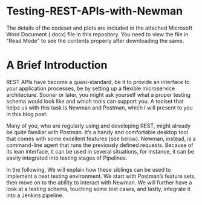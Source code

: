 # Testing-REST-APIs-with-Newman

The details of the codeset and plots are included in the attached Microsoft Word Document (.docx) file in this repository. 
You need to view the file in "Read Mode" to see the contents properly after downloading the same.

A Brief Introduction
=====================
REST APIs have become a quasi-standard, be it to provide an interface to your application processes, be by setting up a flexible microservice architecture. Sooner or later, you might ask yourself what a proper testing schema would look like and which tools can support you. A toolset that helps us with this task is Newman and Postman, which I will present to you in this blog post.

Many of you, who are regularly using and developing REST, might already be quite familiar with Postman. It’s a handy and comfortable desktop tool that comes with some excellent features (see below). Newman, instead, is a command-line agent that runs the previously defined requests. Because of its lean interface, it can be used in several situations, for instance, it can be easily integrated into testing stages of Pipelines.

In the following, We will explain how these siblings can be used to implement a neat testing environment. We start with Postman’s feature sets, then move on to the ability to interact with Newman. We will further have a look at a testing schema, touching some test cases, and lastly, integrate it into a Jenkins pipeline.
